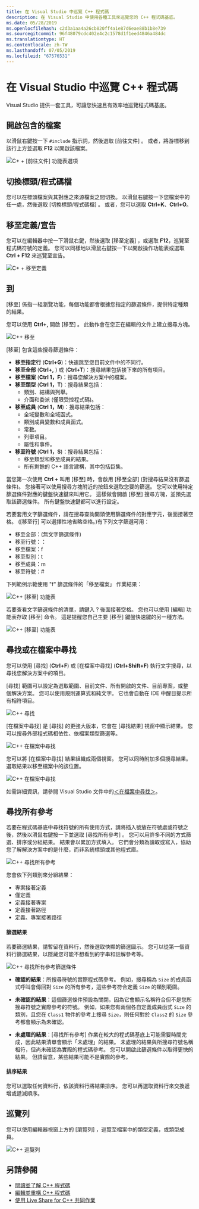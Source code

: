 ```yaml
---
title: 在 Visual Studio 中巡覽 C++ 程式碼
description: 在 Visual Studio 中使用各種工具來巡覽您的 C++ 程式碼基底。
ms.date: 05/28/2019
ms.openlocfilehash: c2d3a1aa4a26cb820ff4a1e87d6eae88b1b8e739
ms.sourcegitcommit: 96f48079cdc402e4c2c1578d1f1eed4846a484dc
ms.translationtype: HT
ms.contentlocale: zh-TW
ms.lasthandoff: 07/05/2019
ms.locfileid: "67576531"
---
```

# <a name="navigate-c-code-in-visual-studio"></a>在 Visual Studio 中巡覽 C++ 程式碼

Visual Studio 提供一套工具，可讓您快速且有效率地巡覽程式碼基底。

## <a name="open-an-included-file"></a>開啟包含的檔案

以滑鼠右鍵按一下 `#include` 指示詞，然後選取 [前往文件]  。 或者，將游標移到該行上方並選取 **F12** 以開啟該檔案。

![C&#43; &#43; [前往文件] 功能表選項](../ide/media/go-to-document.png "移至文件")

## <a name="toggle-headercode-file"></a>切換標頭/程式碼檔

您可以在標頭檔案與其對應之來源檔案之間切換。 以滑鼠右鍵按一下您檔案中的任一處，然後選取 [切換標頭/程式碼檔]  。 或者，您可以選取 **Ctrl+K**、**Ctrl+O**。

## <a name="go-to-definitiondeclaration"></a>移至定義/宣告

您可以在編輯器中按一下滑鼠右鍵，然後選取 [移至定義]  ，或選取 **F12**，巡覽至程式碼符號的定義。 您可以同樣地以滑鼠右鍵按一下以開啟操作功能表或選取 **Ctrl + F12** 來巡覽至宣告。

![C&#43; &#43; 移至定義](../ide/media/go-to-def.png "移至定義")

## <a name="go-to"></a>到

[移至]  係指一組瀏覽功能，每個功能都會根據您指定的篩選條件，提供特定種類的結果。 

您可以使用 **Ctrl+,** 開啟 [移至]  。 此動作會在您正在編輯的文件上建立搜尋方塊。

![C&#43;&#43; 移至](../ide/media/go-to-cpp.png "移至")

[移至]  包含這些搜尋篩選條件：

- **移至指定行** (**Ctrl+G**)：快速跳至您目前文件中的不同行。
- **移至全部** (**Ctrl+,** ) 或 (**Ctrl+T**)：搜尋結果包括接下來的所有項目。
- **移至檔案** (**Ctrl 1，F**)：搜尋您解決方案中的檔案。
- **移至類型** (**Ctrl 1，T**)：搜尋結果包括：
  - 類別、結構與列舉。
  - 介面和委派 (僅限受控程式碼)。
- **移至成員** (**Ctrl 1，M**)：搜尋結果包括：
  - 全域變數和全域函式。
  - 類別成員變數和成員函式。
  - 常數。
  - 列舉項目。
  - 屬性和事件。
- **移至符號** (**Ctrl 1，S**)：搜尋結果包括：
  - 移至類型和移至成員的結果。
  - 所有剩餘的 C++ 語言建構，其中包括巨集。

當您第一次使用 **Ctrl +** 叫用 [移至]  時，會啟用 [移至全部]  (對搜尋結果沒有篩選條件)。 您接著可以使用搜尋方塊附近的按鈕來選取您要的篩選。 您可以使用特定篩選條件對應的鍵盤快速鍵來叫用它。 這樣做會開啟 [移至]  搜尋方塊，並預先選取該篩選條件。 所有鍵盤快速鍵都可以進行設定。

若要套用文字篩選條件，請在搜尋查詢開頭使用篩選條件的對應字元，後面接著空格。 ([移至行]  可以選擇性地省略空格。)有下列文字篩選可用：

- 移至全部：(無文字篩選條件)
- 移至行號：：
- 移至檔案：f
- 移至型別：t
- 移至成員：m
- 移至符號：#

下列範例示範使用 "f" 篩選條件的「移至檔案」  作業結果：

![C&#43;&#43; [移至] 功能表](../ide/media/vs2017-go-to-results.png "移至功能表")

若要查看文字篩選條件的清單，請鍵入 ? 後面接著空格。 您也可以使用 [編輯]  功能表存取 [移至]  命令。 這是提醒您自己主要 [移至]  鍵盤快速鍵的另一種方法。

![C&#43;&#43; [移至] 功能表](../ide/media/go-to-menu-cpp.png "移至功能表")

## <a name="find-or-find-in-files"></a>尋找或在檔案中尋找

您可以使用 [尋找]  \(**Ctrl+F**\) 或 [在檔案中尋找]  \(**Ctrl+Shift+F**\) 執行文字搜尋，以尋找您解決方案中的項目。

[尋找]  範圍可以設定為選取範圍、目前文件、所有開啟的文件、目前專案，或整個解決方案。 您可以使用規則運算式和純文字。 它也會自動在 IDE 中醒目提示所有相符項目。

![C&#43;&#43; 尋找](../ide/media/find-cpp.png "尋找")

[在檔案中尋找]  是 [尋找]  的更強大版本，它會在 [尋找結果]  視窗中顯示結果。 您可以搜尋外部程式碼相依性、依檔案類型篩選等。 

![C&#43;&#43; 在檔案中尋找](../ide/media/find-in-files-cpp.png "在檔案中尋找")

您可以將 [在檔案中尋找]  結果組織成兩個視窗。 您可以同時附加多個搜尋結果。 選取結果以移至檔案中的該位置。

![C&#43;&#43; 在檔案中尋找](../ide/media/vs2017-find-in-files-results.png "在檔案中尋找")

如需詳細資訊，請參閱 Visual Studio 文件中的[＜在檔案中尋找＞](/visualstudio/ide/find-in-files)。

## <a name="find-all-references"></a>尋找所有參考

若要在程式碼基底中尋找符號的所有使用方式，請將插入號放在符號處或符號之後，然後以滑鼠右鍵按一下並選取 [尋找所有參考]  。 您可以用許多不同的方式篩選、排序或分組結果。 結果會以累加方式填入。 它們會分類為讀取或寫入，協助您了解解決方案中的是什麼，而非系統標頭或其他程式庫。

![C&#43;&#43; 尋找所有參考](../ide/media/find-all-references-results-cpp.png "尋找所有參考")

您會依下列類別來分組結果：

- 專案接著定義
- 僅定義
- 定義接著專案
- 定義接著路徑
- 定義、專案接著路徑

 #### <a name="filter-results"></a>篩選結果

若要篩選結果，請暫留在資料行，然後選取快顯的篩選圖示。 您可以從第一個資料行篩選結果，以隱藏您可能不想看到的字串和註解參考等。

![C&#43;&#43; 尋找所有參考篩選條件](../ide/media/find-all-references-filters-cpp.png "尋找所有參考篩選條件")

- **確認的結果**：所搜尋符號的實際程式碼參考。 例如，搜尋稱為 `Size` 的成員函式呼叫會傳回對 `Size` 的所有參考，這些參考符合定義 `Size` 的類別範圍。

- **未確認的結果**：這個篩選條件預設為關閉，因為它會顯示名稱符合但不是您所搜尋符號之實際參考的符號。 例如，如果您有兩個各自定義成員函式 `Size` 的類別，且您在 `Class1` 物件的參考上搜尋 `Size`，則任何對於 `Class2` 的 `Size` 參考都會顯示為未確認。

- **未處理的結果**：[尋找所有參考]  作業在較大的程式碼基底上可能需要時間完成，因此結果清單會顯示「未處理」的結果。 未處理的結果與所搜尋符號名稱相符，但尚未確認為實際的程式碼參考。 您可以開啟此篩選條件以取得更快的結果。 但請留意，某些結果可能不是實際的參考。

 #### <a name="sort-results"></a>排序結果

您可以選取任何資料行，依該資料行將結果排序。 您可以再選取資料行來交換遞增或遞減順序。

## <a name="navigation-bar"></a>巡覽列

您可以使用編輯器視窗上方的 [瀏覽列]  ，巡覽至檔案中的類型定義，或類型成員。

![C&#43;&#43; 巡覽列](../ide/media/navbar-cpp.png "巡覽列")

## <a name="see-also"></a>另請參閱

- [閱讀並了解 C++ 程式碼](read-and-understand-code-cpp.md)</br>
- [編輯並重構 C++ 程式碼](read-and-understand-code-cpp.md)</br>
- [使用 Live Share for C++ 共同作業](live-share-cpp.md)

